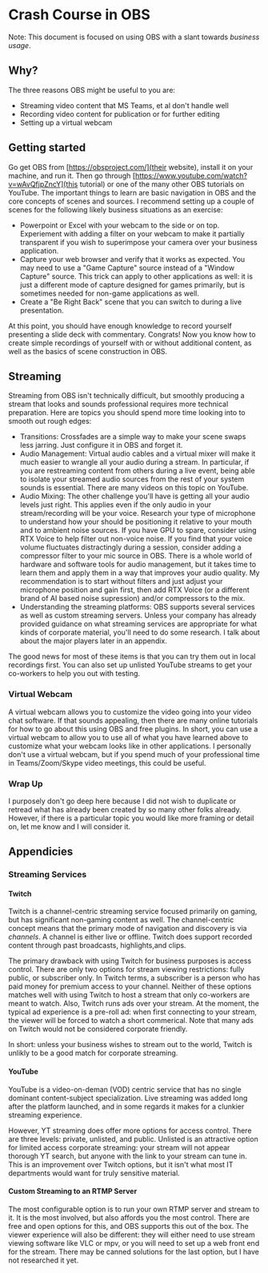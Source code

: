 # Crash Course in OBS

Note: This document is focused on using OBS with a slant towards _business usage_.

## Why?

The three reasons OBS might be useful to you are:
- Streaming video content that MS Teams, et al don't handle well
- Recording video content for publication or for further editing
- Setting up a virtual webcam

## Getting started

Go get OBS from [https://obsproject.com/](their website), install it on your machine, and run it.  Then go through [https://www.youtube.com/watch?v=wAvQfjpZncY](this tutorial) or one of the many other OBS tutorials on YouTube.  The important things to learn are basic navigation in OBS and the core concepts of scenes and sources.  I recommend setting up a couple of scenes for the following likely business situations as an exercise:
- Powerpoint or Excel with your webcam to the side or on top.  Experiement with adding a filter on your webcam to make it partially transparent if you wish to superimpose your camera over your business application.
- Capture your web browser and verify that it works as expected.  You may need to use a "Game Capture" source instead of a "Window Capture" source.  This trick can apply to other applications as well: it is just a different mode of capture designed for games primarily, but is sometimes needed for non-game applications as well.
- Create a "Be Right Back" scene that you can switch to during a live presentation.

At this point, you should have enough knowledge to record yourself presenting a slide deck with commentary.  Congrats!  Now you know how to create simple recordings of yourself with or without additional content, as well as the basics of scene construction in OBS.

## Streaming

Streaming from OBS isn't technically difficult, but smoothly producing a stream that looks and sounds professional requires more technical preparation.  Here are topics you should spend more time looking into to smooth out rough edges:

- Transitions: Crossfades are a simple way to make your scene swaps less jarring.  Just configure it in OBS and forget it.
- Audio Management: Virtual audio cables and a virtual mixer will make it much easier to wrangle all your audio during a stream.  In particular, if you are restreaming content from others during a live event, being able to isolate your streamed audio sources from the rest of your system sounds is essential.  There are many videos on this topic on YouTube.
- Audio Mixing: The other challenge you'll have is getting all your audio levels just right.  This applies even if the only audio in your stream/recording will be your voice.  Research your type of microphone to understand how your should be positioning it relative to your mouth and to ambient noise sources.  If you have GPU to spare, consider using RTX Voice to help filter out non-voice noise.  If you find that your voice volume fluctuates distractingly during a session, consider adding a compressor filter to your mic source in OBS.  There is a whole world of hardware and software tools for audio management, but it takes time to learn them and apply them in a way that improves your audio quality.  My recommendation is to start without filters and just adjust your microphone position and gain first, then add RTX Voice (or a different brand of AI based noise supression) and/or compressors to the mix.
- Understanding the streaming platforms: OBS supports several services as well as custom streaming servers.  Unless your company has already provided guidance on what streaming services are appropriate for what kinds of corporate material, you'll need to do some research.  I talk about about the major players later in an appendix.

The good news for most of these items is that you can try them out in local recordings first.  You can also set up unlisted YouTube streams to get your co-workers to help you out with testing.

### Virtual Webcam

A virtual webcam allows you to customize the video going into your video chat software.  If that sounds appealing, then there are many online tutorials for how to go about this using OBS and free plugins.  In short, you can use a virtual webcam to allow you to use all of what you have learned above to customize what your webcam looks like in other applications.  I personally don't use a virtual webcam, but if you spend much of your professional time in Teams/Zoom/Skype video meetings, this could be useful.

### Wrap Up

I purposely don't go deep here because I did not wish to duplicate or retread what has already been created by so many other folks already.  However, if there is a particular topic you would like more framing or detail on, let me know and I will consider it.

## Appendicies

### Streaming Services

#### Twitch

Twitch is a channel-centric streaming service focused primarily on gaming, but has significant non-gaming content as well.  The channel-centric concept means that the primary mode of navigation and discovery is via _channels_.  A channel is either live or offline.  Twitch does support recorded content through past broadcasts, highlights,and clips.

The primary drawback with using Twitch for business purposes is access control.  There are only two options for stream viewing restrictions: fully public, or subscriber only.  In Twitch terms, a subscriber is a person who has paid money for premium access to your channel.  Neither of these options matches well with using Twitch to host a stream that only co-workers are meant to watch.  Also, Twitch runs ads over your stream.  At the moment, the typical ad experience is a pre-roll ad: when first connecting to your stream, the viewer will be forced to watch a short commerical.  Note that many ads on Twitch would not be considered corporate friendly.

In short: unless your business wishes to stream out to the world, Twitch is unlikly to be a good match for corporate streaming.

#### YouTube

YouTube is a video-on-deman (VOD) centric service that has no single dominant content-subject specialization.  Live streaming was added long after the platform launched, and in some regards it makes for a clunkier streaming experience.

However, YT streaming does offer more options for access control.  There are three levels: private, unlisted, and public.  Unlisted is an attractive option for limited access corporate streaming: your stream will not appear thorough YT search, but anyone with the link to your stream can tune in.  This is an improvement over Twitch options, but it isn't what most IT departments would want for truly sensitive material.

#### Custom Streaming to an RTMP Server

The most configurable option is to run your own RTMP server and stream to it.  It is the most involved, but also affords you the most control.  There are free and open options for this, and OBS supports this out of the box.  The viewer experience will also be different: they will either need to use stream viewing software like VLC or mpv, or you will need to set up a web front end for the stream.  There may be canned solutions for the last option, but I have not researched it yet.
